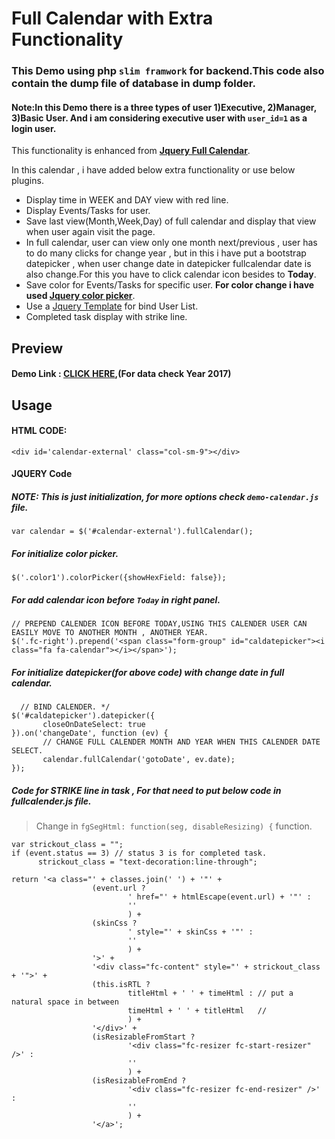 # Full Calendar with Extra Functionality

### This Demo using php `slim framwork` for backend.This code also contain the dump file of database in dump folder.
#### Note:In this Demo there is a three types of user 1)Executive, 2)Manager, 3)Basic User. And i am considering executive user with `user_id=1` as a login user.

This functionality is enhanced from **[Jquery Full Calendar](https://fullcalendar.io/)**.

In this calendar , i have added below extra functionality or use below plugins.

  - Display time in WEEK and DAY view with red line.
  - Display Events/Tasks for user.
  - Save last view(Month,Week,Day) of full calendar and display that view when user again visit the page.
  - In full calendar, user can view only one month next/previous , user has to do many clicks for change year , but in this i have put a bootstrap datepicker , when user change date in datepicker fullcalendar date is also change.For this you have to click calendar icon besides to **Today**.
  - Save color for Events/Tasks for specific user. **For color change i have used [Jquery color picker](http://www.eyecon.ro/colorpicker/)**.
  - Use a [Jquery Template](https://github.com/BorisMoore/jquery-tmpl) for bind User List.
  - Completed task display with strike line.
  
  ## Preview
   
   #### Demo Link : [CLICK HERE](http://fullcalendar.kanhasoftdev.com/),(For data check Year 2017)
   
  ## Usage
   
  #### HTML CODE:
  `<div id='calendar-external' class="col-sm-9"></div>`
  
  #### JQUERY Code
  ##### NOTE: This is just initialization, for more options check `demo-calendar.js` file.
  
  `var calendar = $('#calendar-external').fullCalendar();`
  
  ##### For initialize color picker.
  
  `$('.color1').colorPicker({showHexField: false});`
  
  ##### For add calendar icon before `Today` in right panel.
  
  ```
// PREPEND CALENDER ICON BEFORE TODAY,USING THIS CALENDER USER CAN EASILY MOVE TO ANOTHER MONTH , ANOTHER YEAR.
$('.fc-right').prepend('<span class="form-group" id="caldatepicker"><i class="fa fa-calendar"></i></span>');
  ```
  
  ##### For initialize datepicker(for above code) with change date in full calendar.
  
  ```
    // BIND CALENDER. */
  $('#caldatepicker').datepicker({
         closeOnDateSelect: true
  }).on('changeDate', function (ev) {
         // CHANGE FULL CALENDER MONTH AND YEAR WHEN THIS CALENDER DATE SELECT.
         calendar.fullCalendar('gotoDate', ev.date);
  });
  ```
  ##### Code for STRIKE line in task , For that need to put below code in fullcalender.js file.
  > Change in `fgSegHtml: function(seg, disableResizing) {` function.
  
  ```
  var strickout_class = "";
  if (event.status == 3) // status 3 is for completed task.
        strickout_class = "text-decoration:line-through";
                
  return '<a class="' + classes.join(' ') + '"' +
                    (event.url ?
                            ' href="' + htmlEscape(event.url) + '"' :
                            ''
                            ) +
                    (skinCss ?
                            ' style="' + skinCss + '"' :
                            ''
                            ) +
                    '>' +
                    '<div class="fc-content" style="' + strickout_class + '">' +
                    (this.isRTL ?
                            titleHtml + ' ' + timeHtml : // put a natural space in between
                            timeHtml + ' ' + titleHtml   //
                            ) +
                    '</div>' +
                    (isResizableFromStart ?
                            '<div class="fc-resizer fc-start-resizer" />' :
                            ''
                            ) +
                    (isResizableFromEnd ?
                            '<div class="fc-resizer fc-end-resizer" />' :
                            ''
                            ) +
                    '</a>';
                
  ```
  
  
